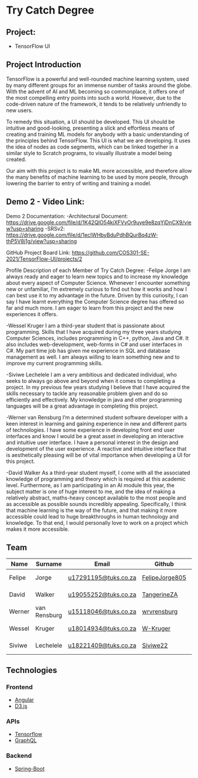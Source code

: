 # Try Catch Degree

## Project:
- TensorFlow UI

## Project Introduction
TensorFlow is a powerful and well-rounded machine learning system,
used by many different groups for an immense number of tasks around the globe.
With the advent of AI and ML becoming so commonplace,
it offers one of the most compelling entry points into such a world.
However, due to the code-driven nature of the framework,
it tends to be relatively unfriendly to new users.

To remedy this situation, a UI should be developed.
This UI should be intuitive and good-looking,
presenting a slick and effortless means of creating and training ML models for anybody with a basic understanding of the principles behind TensorFlow.
This UI is what we are developing.
It uses the idea of nodes as code segments, which can be linked together in a similar style to Scratch programs,
to visually illustrate a model being created.

Our aim with this project is to make ML more accessible,
and therefore allow the many benefits of machine learning to be used by more people,
through lowering the barrier to entry of writing and training a model.

Demo 2 - Video Link:
-

Demo 2 Documentation:
-Architectural Document: https://drive.google.com/file/d/1K42QIO54kiXFVvOr9uye9e8zqYjDnCX9/view?usp=sharing
-SRSv2: https://drive.google.com/file/d/1ecIWHbyBduPdhBQurBq4zW-thP5V8j1g/view?usp=sharing

GitHub Project Board Link:
https://github.com/COS301-SE-2021/TensorFlow-UI/projects/2

Profile Description of each Member of Try Catch Degree:
-Felipe Jorge
I am always ready and eager to learn new topics and to increase my knowledge
about every aspect of Computer Science. Whenever I encounter something new or
unfamiliar, I’m extremely curious to find out how it works and how I can best use it to my
advantage in the future. Driven by this curiosity, I can say I have learnt everything the
Computer Science degree has offered so far and much more. I am eager to learn from this
project and the new experiences it offers.

-Wessel Kruger
I am a third-year student that is passionate about programming. Skills that I have
acquired during my three years studying Computer Sciences, includes programming in C++,
python, Java and C#. It also includes web-development, web-forms in C# and user
interfaces in C#. My part time job has given me experience in SQL and database
management as well. I am always willing to learn something new and to improve my current
programming skills.

-Siviwe Lechelele
I am a very ambitious and dedicated individual, who seeks to always go above and
beyond when it comes to completing a project. In my previous few years studying I believe
that I have acquired the skills necessary to tackle any reasonable problem given and do so
efficiently and effectively. My knowledge in java and other programming languages will be a
great advantage in completing this project.

-Werner van Rensburg
I’m a determined student software developer with a keen interest in learning and
gaining experience in new and different parts of technologies. I have some experience in
developing front end user interfaces and know I would be a great asset in developing an
interactive and intuitive user interface. I have a personal interest in the design and
development of the user experience. A reactive and intuitive interface that is aesthetically
pleasing will be of vital importance when developing a UI for this project.

-David Walker
As a third-year student myself, I come with all the associated knowledge of
programming and theory which is required at this academic level. Furthermore, as I am
participating in an AI module this year, the subject matter is one of huge interest to me, and
the idea of making a relatively abstract, maths-heavy concept available to the most people
and as accessible as possible sounds incredibly appealing. Specifically, I think that machine
learning is the way of the future, and that making it more accessible could lead to huge
breakthroughs in human technology and knowledge. To that end, I would personally love to
work on a project which makes it more accessible.


## Team
| Name   | Surname      |        Email         |       Github        |	LinkIn	|
|--------|--------------|----------------------|------------------------|--------------------|
| Felipe | Jorge        | u17291195@tuks.co.za | [FelipeJorge805](https://github.com/FelipeJorge805)  |	https://www.linkedin.com/in/felipe-jorge-099b5620b/
| David  | Walker       | u19055252@tuks.co.za | [TangerineZA](https://github.com/TangerineZA) | https://www.linkedin.com/in/david-walker-3a1a1620b/
| Werner | van Rensburg | u15118046@tuks.co.za | [wrvrensburg](https://github.com/wrvrensburg) | https://www.linkedin.com/in/werner-van-rensburg-971a5b104/
| Wessel | Kruger       | u18014934@tuks.co.za | [W-Kruger](https://github.com/W-Kruger) | https://www.linkedin.com/in/wessel-kruger-19b197210/
| Siviwe | Lechelele    | u18221409@tuks.co.za | [Siviwe22](https://github.com/Siviwe22) | https://www.linkedin.com/in/siviwe-lechelele-060073155/


## Technologies

### Frontend
- [Angular](https://angular.io)
- [D3.js](https://d3js.org)

### APIs
- [Tensorflow](https://www.tensorflow.org/api_docs)
- [GraphQL](https://graphql.org)

### Backend
- [Spring-Boot](https://spring.io/projects/spring-boot)
